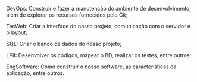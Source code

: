 DevOps: Construir e fazer a manutenção do ambiente de desenvolvimento, além de explorar os recursos fornecidos pelo Git;

TecWeb: Criar a interface do nosso projeto, comunicação com o servidor e o layout;

SQL: Criar o banco de dados do nosso projeto;

LPII: Desenvolver os códigos, mapear o BD, realizar os testes, entre outros;

EngSoftware: Como construir o nosso software, as características da aplicação, entre outros.
